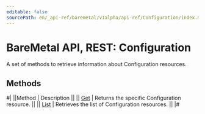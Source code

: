```yaml
---
editable: false
sourcePath: en/_api-ref/baremetal/v1alpha/api-ref/Configuration/index.md
---
```


# BareMetal API, REST: Configuration

A set of methods to retrieve information about Configuration resources.

## Methods

#|
||Method | Description ||
|| [Get](get.md) | Returns the specific Configuration resource. ||
|| [List](list.md) | Retrieves the list of Configuration resources. ||
|#